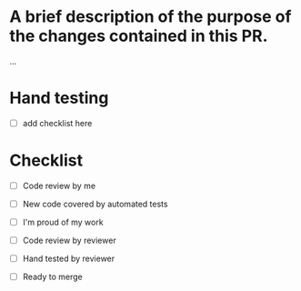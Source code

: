 # A brief description of the purpose of the changes contained in this PR.
...


# Hand testing
- [ ] add checklist here


# Checklist
- [ ] Code review by me 
- [ ] New code covered by automated tests
- [ ] I'm proud of my work
- [ ] Code review by reviewer
- [ ] Hand tested by reviewer
- [ ] Ready to merge

